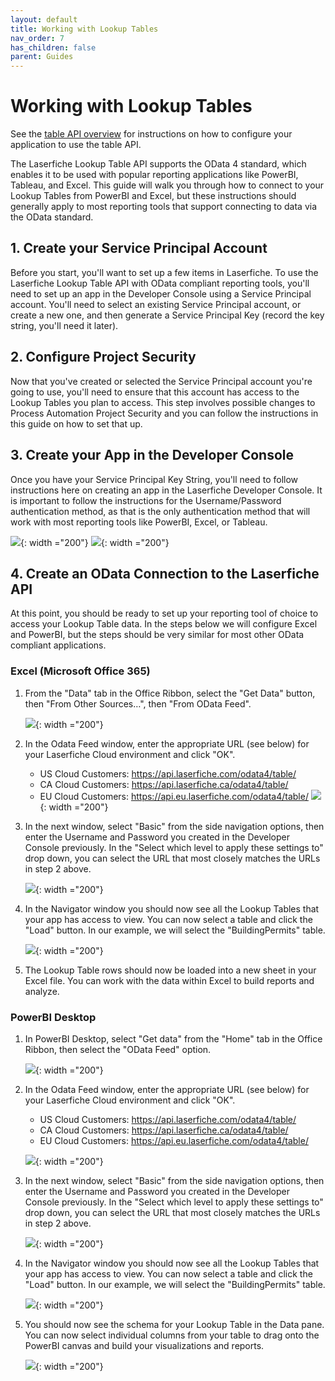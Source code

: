 ```yaml
---
layout: default
title: Working with Lookup Tables
nav_order: 7
has_children: false
parent: Guides
---
```


<!--© 2024 Laserfiche.
See LICENSE-DOCUMENTATION and LICENSE-CODE in the project root for license information.-->

# Working with Lookup Tables

See the [table API overview](./../../api/odata-api-reference/) for instructions on how to configure your application to use the table API.

The Laserfiche Lookup Table API supports the OData 4 standard, which enables it to be used with popular reporting applications like PowerBI, Tableau, and Excel.  This guide will walk you through how to connect to your Lookup Tables from PowerBI and Excel, but these instructions should generally apply to most reporting tools that support connecting to data via the OData standard.


## 1. Create your Service Principal Account
Before you start, you'll want to set up a few items in Laserfiche.  To use the Laserfiche Lookup Table API with OData compliant reporting tools, you'll need to set up an app in the Developer Console using a Service Principal account.  You'll need to select an existing Service Principal account, or create a new one, and then generate a Service Principal Key (record the key string, you'll need it later).

## 2. Configure Project Security
Now that you've created or selected the Service Principal account you're going to use, you'll need to ensure that this account has access to the Lookup Tables you plan to access.  This step involves possible changes to Process Automation Project Security and you can follow the instructions in this guide on how to set that up.


## 3. Create your App in the Developer Console
Once you have your Service Principal Key String, you'll need to follow instructions here on creating an app in the Laserfiche Developer Console.  It is important to follow the instructions for the Username/Password authentication method, as that is the only authentication method that will work with most reporting tools like PowerBI, Excel, or Tableau.

![](./assets/images/DevConsoleCreateApp.png){: width ="200"}
![](./assets/images/DevConsoleCreateKey.png){: width ="200"}


## 4. Create an OData Connection to the Laserfiche API
At this point, you should be ready to set up your reporting tool of choice to access your Lookup Table data. In the steps below we will configure Excel and PowerBI, but the steps should be very similar for most other OData compliant applications.

### Excel (Microsoft Office 365)
	
1. From the "Data" tab in the Office Ribbon, select the "Get Data" button, then "From Other Sources…", then "From OData Feed".
   
   ![](./assets/images/ExcelOdataFeed.png){: width ="200"}
   
2. In the Odata Feed window, enter the appropriate URL (see below) for your Laserfiche Cloud environment and click "OK".
	- US Cloud Customers: https://api.laserfiche.com/odata4/table/
	- CA Cloud Customers: https://api.laserfiche.ca/odata4/table/
	- EU Cloud Customers: https://api.eu.laserfiche.com/odata4/table/
   ![](./assets/images/ExcelOdataFeedURL.png){: width ="200"}
3. In the next window,  select "Basic" from the side navigation options, then enter the Username and Password you created in the Developer Console previously.  In the "Select which level to apply these settings to" drop down, you can select the URL that most closely matches the URLs in step 2 above.
   
   ![](./assets/images/ExcelOdataFeedCreds.png){: width ="200"}
   
4. In the Navigator window you should now see all the Lookup Tables that your app has access to view.  You can now select a table and click the "Load" button.  In our example, we will select the "BuildingPermits" table.
   
   ![](./assets/images/ExcelOdataNavigator.png){: width ="200"}
   
5. The Lookup Table rows should now be loaded into a new sheet in your Excel file.  You can work with the data within Excel to build reports and analyze. 
	
### PowerBI Desktop
	
1. In PowerBI Desktop, select "Get data" from the "Home" tab in the Office Ribbon, then select the "OData Feed" option.

	![](./assets/images/PowerBIOData.png){: width ="200"}

2. In the Odata Feed window, enter the appropriate URL (see below) for your Laserfiche Cloud environment and click "OK".
	- US Cloud Customers: https://api.laserfiche.com/odata4/table/
	- CA Cloud Customers: https://api.laserfiche.ca/odata4/table/
	- EU Cloud Customers: https://api.eu.laserfiche.com/odata4/table/

	![](./assets/images/PowerBIODataFeedURL.png){: width ="200"}
	
3. In the next window,  select "Basic" from the side navigation options, then enter the Username and Password you created in the Developer Console previously.  In the "Select which level to apply these settings to" drop down, you can select the URL that most closely matches the URLs in step 2 above.

	![](./assets/images/PowerBIODataFeedCreds.png){: width ="200"}
   
4. In the Navigator window you should now see all the Lookup Tables that your app has access to view.  You can now select a table and click the "Load" button.  In our example, we will select the "BuildingPermits" table.

 	![](./assets/images/PowerBIODataFeedCreds.png){: width ="200"}
 
5. You should now see the schema for your Lookup Table in the Data pane.  You can now select individual columns from your table to drag onto the PowerBI canvas and build your visualizations and reports.

 	![](./assets/images/PowerBIODataFeedDataPane.png){: width ="200"}
